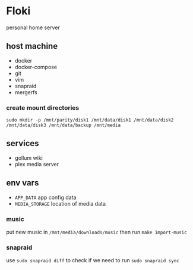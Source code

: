 # Floki

personal home server

## host machine

- docker
- docker-compose
- git
- vim
- snapraid
- mergerfs

### create mount directories

```
sudo mkdir -p /mnt/parity/disk1 /mnt/data/disk1 /mnt/data/disk2 /mnt/data/disk3 /mnt/data/backup /mnt/media
```

## services

- gollum wiki
- plex media server

## env vars

* `APP_DATA` app config data
* `MEDIA_STORAGE` location of media data

### music

put new music in `/mnt/media/downloads/music` then run `make import-music`

### snapraid

use `sudo snapraid diff` to check if we need to run `sudo snapraid sync`
